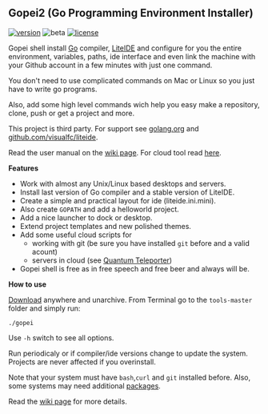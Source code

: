 ## Gopei2 (Go Programming Environment Installer)

[![version](https://img.shields.io/badge/version-2.0.0-blue.svg)](https://github.com/geosoft1/tools/archive/master.zip)
![beta](https://img.shields.io/badge/beta-orange.svg)
[![license](https://img.shields.io/badge/license-gpl-blue.svg)](https://github.com/geosoft1/tools/blob/master/LICENSE)

Gopei shell install [Go](http://golang.org) compiler, [LiteIDE](https://github.com/visualfc/liteide) and configure for you the entire environment, variables, paths, ide interface and even link the machine with your Github account in a few minutes with just one command.

You don't need to use complicated commands on Mac or Linux so you just have to write go programs. 

Also, add some high level commands wich help you easy make a repository, clone, push or get a project and more.

This project is third party. For support see [golang.org](http://golang.org) and [github.com/visualfc/liteide](https://github.com/visualfc/liteide).

Read the user manual on the [wiki page](https://github.com/geosoft1/tools/wiki). For cloud tool read [here](https://github.com/geosoft1/tools/wiki/Cloud-tool).

**Features**

- Work with almost any Unix/Linux based desktops and servers.
- Install last version of Go compiler and a stable version of LiteIDE.
- Create a simple and practical layout for ide (liteide.ini.mini).
- Also create `GOPATH` and add a helloworld project.
- Add a nice launcher to dock or desktop.
- Extend project templates and new polished themes.
- Add some useful cloud scripts for
   - working with git (be sure you have installed `git` before and a valid acount)
   - servers in cloud (see [Quantum Teleporter](https://github.com/geosoft1/tools/wiki/Cloud-tool))
- Gopei shell is free as in free speech and free beer and always will be.

**How to use**

[Download](https://github.com/geosoft1/tools/archive/master.zip) anywhere and unarchive. From Terminal go to the `tools-master` folder and simply run:

    ./gopei

Use `` -h `` switch to see all options.

Run periodicaly or if compiler/ide versions change to update the system. Projects are never affected if you overinstall.

Note that your system must have `bash`,`curl` and `git` installed before. Also, some systems may need additional [packages](https://github.com/geosoft1/tools/wiki#platform-specific-information).

Read the [wiki page](https://github.com/geosoft1/tools/wiki) for more details.

